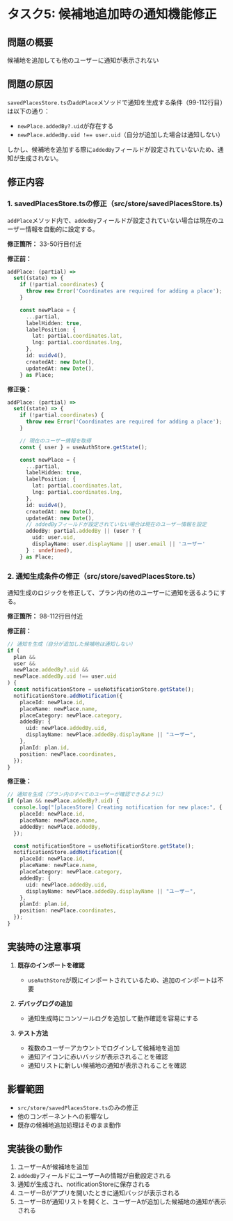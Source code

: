 # タスク5: 候補地追加時の通知機能修正

## 問題の概要

候補地を追加しても他のユーザーに通知が表示されない

## 問題の原因

`savedPlacesStore.ts`の`addPlace`メソッドで通知を生成する条件（99-112行目）は以下の通り：

- `newPlace.addedBy?.uid`が存在する
- `newPlace.addedBy.uid !== user.uid`（自分が追加した場合は通知しない）

しかし、候補地を追加する際に`addedBy`フィールドが設定されていないため、通知が生成されない。

## 修正内容

### 1. savedPlacesStore.tsの修正（src/store/savedPlacesStore.ts）

`addPlace`メソッド内で、`addedBy`フィールドが設定されていない場合は現在のユーザー情報を自動的に設定する。

**修正箇所：** 33-50行目付近

**修正前：**

```typescript
addPlace: (partial) =>
  set((state) => {
    if (!partial.coordinates) {
      throw new Error('Coordinates are required for adding a place');
    }

    const newPlace = {
      ...partial,
      labelHidden: true,
      labelPosition: {
        lat: partial.coordinates.lat,
        lng: partial.coordinates.lng,
      },
      id: uuidv4(),
      createdAt: new Date(),
      updatedAt: new Date(),
    } as Place;
```

**修正後：**

```typescript
addPlace: (partial) =>
  set((state) => {
    if (!partial.coordinates) {
      throw new Error('Coordinates are required for adding a place');
    }

    // 現在のユーザー情報を取得
    const { user } = useAuthStore.getState();

    const newPlace = {
      ...partial,
      labelHidden: true,
      labelPosition: {
        lat: partial.coordinates.lat,
        lng: partial.coordinates.lng,
      },
      id: uuidv4(),
      createdAt: new Date(),
      updatedAt: new Date(),
      // addedByフィールドが設定されていない場合は現在のユーザー情報を設定
      addedBy: partial.addedBy || (user ? {
        uid: user.uid,
        displayName: user.displayName || user.email || 'ユーザー'
      } : undefined),
    } as Place;
```

### 2. 通知生成条件の修正（src/store/savedPlacesStore.ts）

通知生成のロジックを修正して、プラン内の他のユーザーに通知を送るようにする。

**修正箇所：** 98-112行目付近

**修正前：**

```typescript
// 通知を生成（自分が追加した候補地は通知しない）
if (
  plan &&
  user &&
  newPlace.addedBy?.uid &&
  newPlace.addedBy.uid !== user.uid
) {
  const notificationStore = useNotificationStore.getState();
  notificationStore.addNotification({
    placeId: newPlace.id,
    placeName: newPlace.name,
    placeCategory: newPlace.category,
    addedBy: {
      uid: newPlace.addedBy.uid,
      displayName: newPlace.addedBy.displayName || "ユーザー",
    },
    planId: plan.id,
    position: newPlace.coordinates,
  });
}
```

**修正後：**

```typescript
// 通知を生成（プラン内のすべてのユーザーが確認できるように）
if (plan && newPlace.addedBy?.uid) {
  console.log("[placesStore] Creating notification for new place:", {
    placeId: newPlace.id,
    placeName: newPlace.name,
    addedBy: newPlace.addedBy,
  });

  const notificationStore = useNotificationStore.getState();
  notificationStore.addNotification({
    placeId: newPlace.id,
    placeName: newPlace.name,
    placeCategory: newPlace.category,
    addedBy: {
      uid: newPlace.addedBy.uid,
      displayName: newPlace.addedBy.displayName || "ユーザー",
    },
    planId: plan.id,
    position: newPlace.coordinates,
  });
}
```

## 実装時の注意事項

1. **既存のインポートを確認**
   - `useAuthStore`が既にインポートされているため、追加のインポートは不要

2. **デバッグログの追加**
   - 通知生成時にコンソールログを追加して動作確認を容易にする

3. **テスト方法**
   - 複数のユーザーアカウントでログインして候補地を追加
   - 通知アイコンに赤いバッジが表示されることを確認
   - 通知リストに新しい候補地の通知が表示されることを確認

## 影響範囲

- `src/store/savedPlacesStore.ts`のみの修正
- 他のコンポーネントへの影響なし
- 既存の候補地追加処理はそのまま動作

## 実装後の動作

1. ユーザーAが候補地を追加
2. `addedBy`フィールドにユーザーAの情報が自動設定される
3. 通知が生成され、notificationStoreに保存される
4. ユーザーBがアプリを開いたときに通知バッジが表示される
5. ユーザーBが通知リストを開くと、ユーザーAが追加した候補地の通知が表示される
